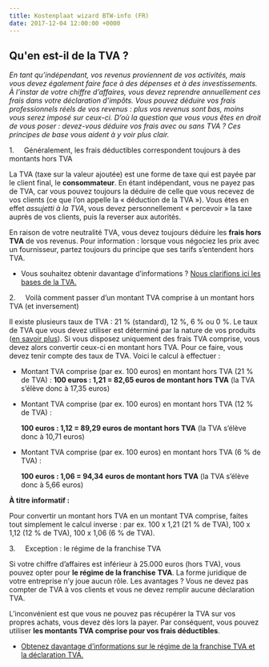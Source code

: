 ```yaml
---
title: Kostenplaat wizard BTW-info (FR)
date: 2017-12-04 12:00:00 +0000
---
```

## Qu'en est-il de la TVA ?

_En tant qu’indépendant, vos revenus proviennent de vos activités, mais vous devez également faire face à des dépenses et à des investissements. À l’instar de votre chiffre d’affaires, vous devez reprendre annuellement ces frais dans votre déclaration d’impôts. Vous pouvez déduire vos frais professionnels réels de vos revenus : plus vos revenus sont bas, moins vous serez imposé sur ceux-ci. D’où la question que vous vous êtes en droit de vous poser : devez-vous déduire vos frais avec ou sans TVA ? Ces principes de base vous aident à y voir plus clair._

1\.     Généralement, les frais déductibles correspondent toujours à des montants hors TVA

La TVA (taxe sur la valeur ajoutée) est une forme de taxe qui est payée par le client final, le **consommateur**. En étant indépendant, vous ne payez pas de TVA, car vous pouvez toujours la déduire de celle que vous recevez de vos clients (ce que l’on appelle la « déduction de la TVA »). Vous êtes en effet _assujetti à la TVA_, vous devez personnellement « percevoir » la taxe auprès de vos clients, puis la reverser aux autorités.

En raison de votre neutralité TVA, vous devez toujours déduire les **frais hors TVA** de vos revenus. Pour information : lorsque vous négociez les prix avec un fournisseur, partez toujours du principe que ses tarifs s’entendent hors TVA.

* Vous souhaitez obtenir davantage d’informations ? [Nous clarifions ici les bases de la TVA.](https://www.xerius.be/fr/independants/demarrez-votre-entreprise/la-tva-pour-les-debutants)

2\.     Voilà comment passer d’un montant TVA comprise à un montant hors TVA (et inversement)

Il existe plusieurs taux de TVA : 21 % (standard), 12 %, 6 % ou 0 %. Le taux de TVA que vous devez utiliser est déterminé par la nature de vos produits ([en savoir plus](https://www.xerius.be/fr/independants/demarrez-votre-entreprise/la-tva-pour-les-debutants)). Si vous disposez uniquement des frais TVA comprise, vous devez alors convertir ceux-ci en montant hors TVA. Pour ce faire, vous devez tenir compte des taux de TVA. Voici le calcul à effectuer :

* Montant TVA comprise (par ex. 100 euros) en montant hors TVA (21 % de TVA) :           **100 euros : 1,21 = 82,65 euros de montant hors TVA** (la TVA s’élève donc à 17,35 euros)
* Montant TVA comprise (par ex. 100 euros) en montant hors TVA (12 % de TVA) :

  **100 euros : 1,12 = 89,29 euros de montant hors TVA** (la TVA s’élève donc à 10,71 euros)
* Montant TVA comprise (par ex. 100 euros) en montant hors TVA (6 % de TVA) :

  **100 euros : 1,06 = 94,34 euros de montant hors TVA** (la TVA s’élève donc à 5,66 euros)

**À titre informatif :**

Pour convertir un montant hors TVA en un montant TVA comprise, faites tout simplement le calcul inverse : par ex. 100 x 1,21 (21 % de TVA), 100 x 1,12 (12 % de TVA), 100 x 1,06 (6 % de TVA).

3\.     Exception : le régime de la franchise TVA

Si votre chiffre d’affaires est inférieur à 25.000 euros (hors TVA), vous pouvez opter pour **le régime de la franchise** **TVA**. La forme juridique de votre entreprise n’y joue aucun rôle. Les avantages ? Vous ne devez pas compter de TVA à vos clients et vous ne devez remplir aucune déclaration TVA.

L’inconvénient est que vous ne pouvez pas récupérer la TVA sur vos propres achats, vous devez dès lors la payer. Par conséquent, vous pouvez utiliser **les montants TVA comprise pour vos frais déductibles**.

* [Obtenez davantage d’informations sur le régime de la franchise TVA et la déclaration TVA.](https://www.xerius.be/fr/independants/demarrez-votre-entreprise/la-tva-pour-les-debutants)